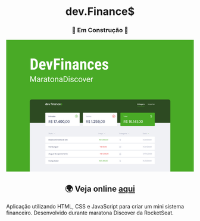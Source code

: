 <h1 align="center">dev.Finance$</h1>

<h3 align="center">🚧 Em Construção 🚧</h3>

![Preview Desktop Page](./assets/DevFinancesApresentation.png)

<h2 align="center"> 🌍 Veja online <a href="https://devfinanceswg.netlify.app/">aqui</a></h2>

Aplicação utilizando HTML, CSS e JavaScript para criar um mini sistema financeiro. 
Desenvolvido durante maratona Discover da RocketSeat.